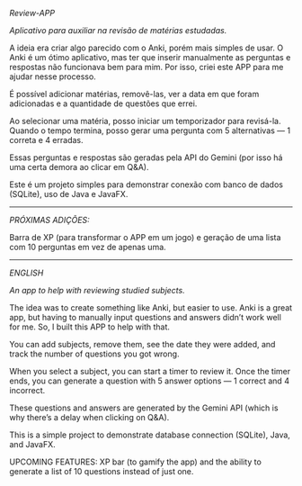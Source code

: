 *Review-APP*

*Aplicativo para auxiliar na revisão de matérias estudadas.*

A ideia era criar algo parecido com o Anki, porém mais simples de usar. O Anki é um ótimo aplicativo, mas ter que inserir manualmente as perguntas e respostas não funcionava bem para mim.
Por isso, criei este APP para me ajudar nesse processo.

É possível adicionar matérias, removê-las, ver a data em que foram adicionadas e a quantidade de questões que errei.

Ao selecionar uma matéria, posso iniciar um temporizador para revisá-la. Quando o tempo termina, posso gerar uma pergunta com 5 alternativas — 1 correta e 4 erradas.

Essas perguntas e respostas são geradas pela API do Gemini (por isso há uma certa demora ao clicar em Q&A).

Este é um projeto simples para demonstrar conexão com banco de dados (SQLite), uso de Java e JavaFX.

-------------------------------------------------------------------------------------------------------------------------------------------------------------------------------------------


*PRÓXIMAS ADIÇÕES:* 

Barra de XP (para transformar o APP em um jogo) e geração de uma lista com 10 perguntas em vez de apenas uma.

-------------------------------------------------------------------------------------------------------------------------------------------------------------------------------------------

*ENGLISH*

*An app to help with reviewing studied subjects.*

The idea was to create something like Anki, but easier to use. Anki is a great app, but having to manually input questions and answers didn’t work well for me.
So, I built this APP to help with that.

You can add subjects, remove them, see the date they were added, and track the number of questions you got wrong.

When you select a subject, you can start a timer to review it. Once the timer ends, you can generate a question with 5 answer options — 1 correct and 4 incorrect.

These questions and answers are generated by the Gemini API (which is why there’s a delay when clicking on Q&A).

This is a simple project to demonstrate database connection (SQLite), Java, and JavaFX.

UPCOMING FEATURES: XP bar (to gamify the app) and the ability to generate a list of 10 questions instead of just one.

